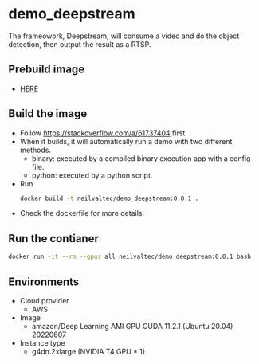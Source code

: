# demo_deepstream
The frameowork, Deepstream, will consume a video and do the object detection, then output the result as a RTSP.
## Prebuild image
- [HERE](https://hub.docker.com/repository/docker/neilvaltec/demo_deepstream)
## Build the image
- Follow https://stackoverflow.com/a/61737404 first
- When it builds, it will automatically run a demo with two different methods.
  - binary: executed by a compiled binary execution app with a config file.
  - python: executed by a python script.
- Run
  ```bash
  docker build -t neilvaltec/demo_deepstream:0.0.1 .
  ```
- Check the dockerfile for more details.
## Run the contianer 
```bash
docker run -it --rm --gpus all neilvaltec/demo_deepstream:0.0.1 bash
```
## Environments
- Cloud provider
    - AWS
- Image
    - amazon/Deep Learning AMI GPU CUDA 11.2.1 (Ubuntu 20.04) 20220607
- Instance type
    - g4dn.2xlarge (NVIDIA T4 GPU * 1)
